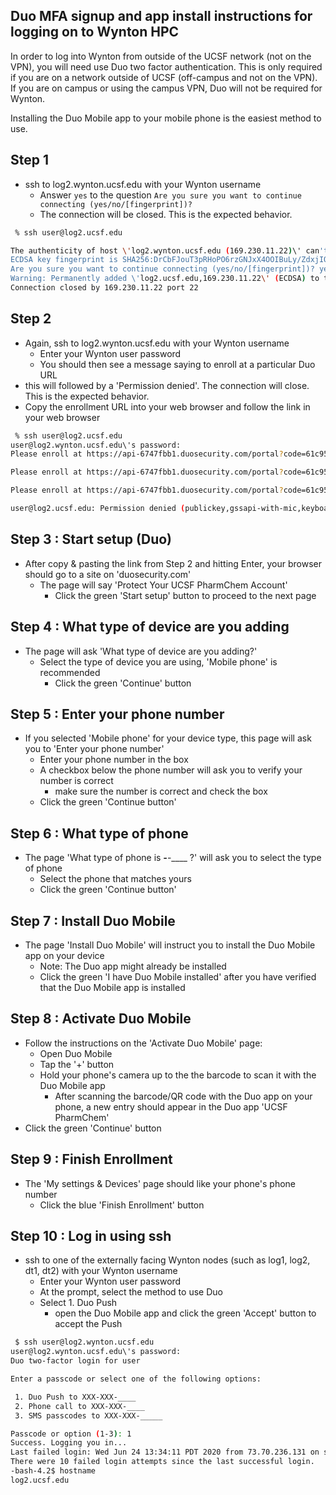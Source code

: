 ## Duo MFA signup and app install instructions for logging on to Wynton HPC ##

In order to log into Wynton from outside of the UCSF network (not on the VPN), you will need use Duo two factor authentication.
This is only required if you are on a network outside of UCSF (off-campus and not on the VPN).  If you are on campus
or using the campus VPN, Duo will not be required for Wynton.

Installing the Duo Mobile app to your mobile phone is the easiest method to use.

## Step 1 ##

  - ssh to log2.wynton.ucsf.edu with your Wynton username
    - Answer `yes` to the question `Are you sure you want to continue connecting (yes/no/[fingerprint])?`
    - The connection will be closed. This is the expected behavior.

```sh
 % ssh user@log2.ucsf.edu

The authenticity of host \'log2.wynton.ucsf.edu (169.230.11.22)\' can't be established.
ECDSA key fingerprint is SHA256:DrCbFJouT3pRHoPO6rzGNJxX4OOIBuLy/ZdxjIQrx3M.
Are you sure you want to continue connecting (yes/no/[fingerprint])? yes
Warning: Permanently added \'log2.ucsf.edu,169.230.11.22\' (ECDSA) to the list of known hosts.
Connection closed by 169.230.11.22 port 22
```


## Step 2 ##

  - Again, ssh to log2.wynton.ucsf.edu with your Wynton username
    - Enter your Wynton user password
    - You should then see a message saying to enroll at a particular Duo URL
  - this will followed by a 'Permission denied'. The connection will close. This is the expected behavior.
  - Copy the enrollment URL into your web browser and follow the link in your web browser 

```sh
 % ssh user@log2.ucsf.edu
user@log2.wynton.ucsf.edu\'s password:
Please enroll at https://api-6747fbb1.duosecurity.com/portal?code=61c954f6d6124546&akey=DBPXF7JZIKINNMVHIHZK

Please enroll at https://api-6747fbb1.duosecurity.com/portal?code=61c954f6d6124546&akey=DBPXF7JZIKINNMVHIHZK

Please enroll at https://api-6747fbb1.duosecurity.com/portal?code=61c954f6d6124546&akey=DBPXF7JZIKINNMVHIHZK

user@log2.ucsf.edu: Permission denied (publickey,gssapi-with-mic,keyboard-interactive).
```

## Step 3 : Start setup (Duo) ##

  - After copy & pasting the link from Step 2 and hitting Enter, your browser should go to a site on 'duosecurity.com'
    - The page will say 'Protect Your UCSF PharmChem Account'
      - Click the green 'Start setup' button to proceed to the next page
    
## Step 4 : What type of device are you adding ##

  - The page will ask 'What type of device are you adding?'
    - Select the type of device you are using, 'Mobile phone' is recommended
      - Click the green 'Continue' button
      
## Step 5 : Enter your phone number ##

  - If you selected 'Mobile phone' for your device type, this page will ask you to 'Enter your phone number'
    - Enter your phone number in the box
    - A checkbox below the phone number will ask you to verify your number is correct
      - make sure the number is correct and check the box
    - Click the green 'Continue button'

## Step 6 : What type of phone ##

  - The page 'What type of phone is ___-___-____ ?' will ask you to select the type of phone
    - Select the phone that matches yours
    - Click the green 'Continue button'

## Step 7 : Install Duo Mobile ##

  - The page 'Install Duo Mobile' will instruct you to install the Duo Mobile app on your device
    - Note: The Duo app might already be installed 
    - Click the green 'I have Duo Mobile installed' after you have verified that the Duo Mobile app is installed
    
## Step 8 : Activate Duo Mobile ##

  - Follow the instructions on the 'Activate Duo Mobile' page:
    - Open Duo Mobile
    - Tap the '+' button
    - Hold your phone's camera up to the the barcode to scan it with the Duo Mobile app
      - After scanning the barcode/QR code with the Duo app on your phone, a new entry should appear in the Duo app 'UCSF PharmChem'
  - Click the green 'Continue' button
    
## Step 9 : Finish Enrollment ##

  - The 'My settings & Devices' page should like your phone's phone number 
    - Click the blue 'Finish Enrollment' button

## Step 10 : Log in using ssh ##

  - ssh to one of the externally facing Wynton nodes (such as log1, log2, dt1, dt2) with your Wynton username
    - Enter your Wynton user password
    - At the prompt, select the method to use Duo
    - Select 1. Duo Push
      - open the Duo Mobile app and click the green 'Accept' button to accept the Push
      
```sh
 $ ssh user@log2.wynton.ucsf.edu
user@log2.wynton.ucsf.edu\'s password:
Duo two-factor login for user

Enter a passcode or select one of the following options:

 1. Duo Push to XXX-XXX-____
 2. Phone call to XXX-XXX-____
 3. SMS passcodes to XXX-XXX-_____

Passcode or option (1-3): 1
Success. Logging you in...
Last failed login: Wed Jun 24 13:34:11 PDT 2020 from 73.70.236.131 on ssh:notty
There were 10 failed login attempts since the last successful login.
-bash-4.2$ hostname
log2.ucsf.edu
```
